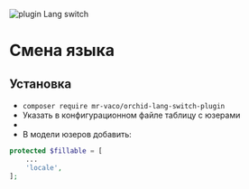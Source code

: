 ![plugin Lang switch](https://preview.dragon-code.pro/plugin/Lang%20switch.svg?brand=orchid-software&preposition=as&pretty-title=0&mode=auto)

# Смена языка

## Установка
- ```composer require mr-vaco/orchid-lang-switch-plugin```
- Указать в конфигурационном файле таблицу с юзерами
- 
- В модели юзеров добавить:
```php
protected $fillable = [
    ...
    'locale',
];
```